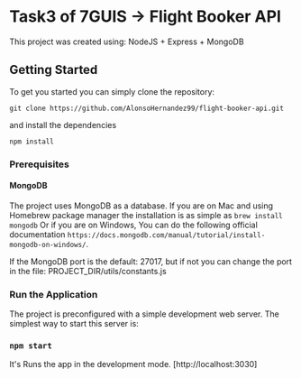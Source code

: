 # Task3 of 7GUIS -> Flight Booker API

This project was created using: NodeJS + Express + MongoDB

## Getting Started
To get you started you can simply clone the repository:

```
git clone https://github.com/AlonsoHernandez99/flight-booker-api.git
```
and install the dependencies
```
npm install
```

### Prerequisites

#### MongoDB
The project uses MongoDB as a database. If you are on Mac and using Homebrew package manager the installation is as simple as `brew install mongodb` Or if you are on Windows, You can do the following official documentation `https://docs.mongodb.com/manual/tutorial/install-mongodb-on-windows/`.

If the MongoDB port is the default: 27017, but if not you can change the port in the file: PROJECT_DIR/utils/constants.js

### Run the Application

The project is preconfigured with a simple development web server. The simplest way to start this server is:

### `npm start`

It's Runs the app in the development mode.
[http://localhost:3030]